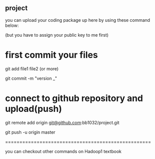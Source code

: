 ## project

you can upload your coding package up here
by using these command below:

(but you have to assign your public key to me first)

# first commit your files

git add file1 file2 (or more)

git commit -m "version _"

# connect to github repository and upload(push)

git remote add origin git@github.com:bb1032/project.git

git push -u origin master


===================================================

you can checkout other commands on Hadoop1 textbook
